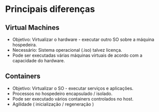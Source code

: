 # Principais diferenças

## Virtual Machines

- Objetivo: Virtualizar o hardware - executar outro SO sobre a máquina hospedeira.
- Necessário: Sistema operacional (.iso) talvez licença.
- Pode ser executadas várias máquinas virtuais de acordo com a capacidade do hardware.

## Containers

- Objetivo: Virtualizar o SO - executar serviços e aplicações.
- Processos no hospedeiro encapsulado / isolado.
- Pode ser executado vários containers controlados no host.
- Agilidade ( inicialização / regeneração )
